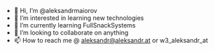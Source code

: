 - 👋 Hi, I’m @aleksandrmaiorov
- 👀 I’m interested in learning new technologies
- 🌱 I’m currently learning FullSnackSystems
- 💞️ I’m looking to collaborate on anything
- 📫 How to reach me @ aleksandr@aleksandr.at or w3_aleksandr_at


<!--START_SECTION:badges-->
<!--END_SECTION:badges-->

<!---
aleksandrmaiorov/aleksandrmaiorov is a ✨ special ✨ repository because its `README.md` (this file) appears on your GitHub profile.
You can click the Preview link to take a look at your changes.
--->

<!--- test1 --->
<!--- Say What? --->
